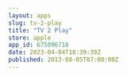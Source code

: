 ```yaml
---
layout: apps
slug: tv-2-play
title: "TV 2 Play"
store: apple
app_id: 675096718
date: 2023-04-04T18:39:39Z
published: 2013-08-05T07:00:00Z
---
```

